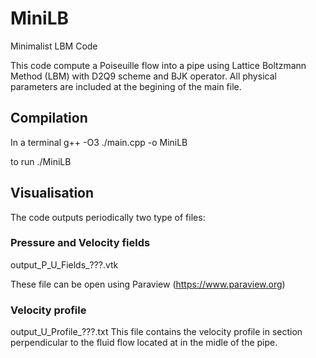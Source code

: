 # MiniLB
Minimalist LBM Code

This code compute a Poiseuille flow into a pipe using Lattice Boltzmann Method (LBM) with D2Q9 scheme and BJK operator.
All physical parameters are included at the begining of the main file.

## Compilation

In a terminal
g++ -O3 ./main.cpp -o MiniLB

to run 
./MiniLB


## Visualisation

The code outputs periodically two type of files:

### Pressure and Velocity fields
output_P_U_Fields_???.vtk

These file can be open using Paraview (https://www.paraview.org)

### Velocity profile
output_U_Profile_???.txt
This file contains the velocity profile in section perpendicular to the fluid flow located at in the midle of the pipe. 

